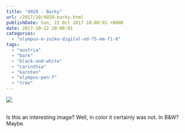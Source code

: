 ```yaml
---
title: "4020 - Barky"
url: /2017/10/4020-barky.html
publishDate: Sun, 22 Oct 2017 18:00:01 +0000
date: 2017-10-22 20:00:01
categories: 
  - "olympus-m-zuiko-digital-ed-75-mm-f1-8"
tags: 
  - "austria"
  - "bark"
  - "black-and-white"
  - "carinthia"
  - "karnten"
  - "olympus-pen-f"
  - "tree"
---
```

<div class="container">
<div class="center"><a target="_blank" href="https://d25zfm9zpd7gm5.cloudfront.net/1200x1200/2017/20170421_163006_lr.jpg"><img class="webfeedsFeaturedVisual" src="https://d25zfm9zpd7gm5.cloudfront.net/0600x0600/2017/20170421_163006_lr.jpg" /></a></div>
</div>
<br />

Is this an interesting image? Well, in color it certainly was not. In B&amp;W? Maybe.
